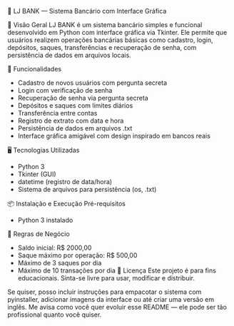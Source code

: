 🏦 LJ BANK — Sistema Bancário com Interface Gráfica


📌 Visão Geral
LJ BANK é um sistema bancário simples e funcional desenvolvido em Python com interface gráfica via Tkinter. Ele permite que usuários realizem operações bancárias básicas como cadastro, login, depósitos, saques, transferências e recuperação de senha, com persistência de dados em arquivos locais.

🎯 Funcionalidades
- Cadastro de novos usuários com pergunta secreta
- Login com verificação de senha
- Recuperação de senha via pergunta secreta
- Depósitos e saques com limites diários
- Transferência entre contas
- Registro de extrato com data e hora
- Persistência de dados em arquivos .txt
- Interface gráfica amigável com design inspirado em bancos reais
  
🖥️ Tecnologias Utilizadas
- Python 3
- Tkinter (GUI)
- datetime (registro de data/hora)
- Sistema de arquivos para persistência (os, .txt)
  
📦 Instalação e Execução
Pré-requisitos
- Python 3 instalado
  
🔐 Regras de Negócio
- Saldo inicial: R$ 2000,00
- Saque máximo por operação: R$ 500,00
- Máximo de 3 saques por dia
- Máximo de 10 transações por dia
📄 Licença
Este projeto é para fins educacionais. Sinta-se livre para usar, modificar e distribuir.

Se quiser, posso incluir instruções para empacotar o sistema com pyinstaller, adicionar imagens da interface ou até criar uma versão em inglês. Me avisa como você quer evoluir esse README — ele pode ser tão profissional quanto você quiser.
